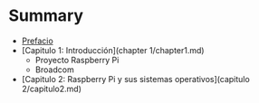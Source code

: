 # Summary

* [Prefacio](README.md)
* [Capitulo 1: Introducción](chapter 1/chapter1.md)
   * Proyecto Raspberry Pi
   * Broadcom
* [Capitulo 2: Raspberry Pi y sus sistemas operativos](capitulo 2/capitulo2.md)

